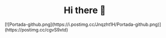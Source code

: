 <div align="center">
<h1 align="center"> Hi there 👋 </h1>
</div>
[![Portada-github.png](https://i.postimg.cc/Jnqzht1H/Portada-github.png)](https://postimg.cc/cgvS9xtd)




